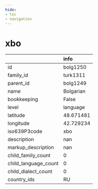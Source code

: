 ```yaml
---
hide:
- toc
- navigation
---
```

# xbo
|                      | info      |
|:---------------------|:----------|
| id                   | bolg1250  |
| family_id            | turk1311  |
| parent_id            | bolg1249  |
| name                 | Bolgarian |
| bookkeeping          | False     |
| level                | language  |
| latitude             | 48.671481 |
| longitude            | 42.729234 |
| iso639P3code         | xbo       |
| description          | nan       |
| markup_description   | nan       |
| child_family_count   | 0         |
| child_language_count | 0         |
| child_dialect_count  | 0         |
| country_ids          | RU        |
